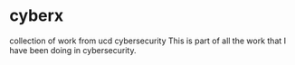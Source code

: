 # cyberx
collection of work from ucd cybersecurity
This is part of all the work that I have been doing in cybersecurity.
